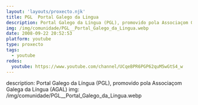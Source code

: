 ```yaml
---
layout: 'layouts/proxecto.njk'
title: PGL  Portal Galego da Lingua
description: Portal Galego da Língua (PGL), promovido pola Associaçom Galega da Língua (AGAL)
img: /img/comunidade/PGL__Portal_Galego_da_Lingua.webp
date: 2008-09-22 20:52:53
platform: youtube
type: proxecto
tags:
  - youtube
redes:
  youtube: https://www.youtube.com/channel/UCqeBPR6PGP62quM5wGtS4_w
---
```

description: Portal Galego da Língua (PGL), promovido pola Associaçom Galega da Língua (AGAL)
img: /img/comunidade/PGL__Portal_Galego_da_Lingua.webp
